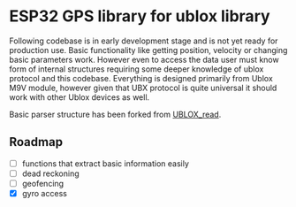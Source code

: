 # ESP32 GPS library for ublox library

Following codebase is in early development stage and is not yet ready for production use.
Basic functionality like getting position, velocity or changing basic parameters work.
However even to access the data user must know form of internal structures requiring some deeper knowledge of ublox protocol and this codebase.
Everything is designed primarily from Ublox M9V module, however given that UBX protocol is quite universal it should work with other Ublox devices as well.

Basic parser structure has been forked from [UBLOX_read](https://github.com/superjax/UBLOX_read).

## Roadmap
* [ ] functions that extract basic information easily
* [ ] dead reckoning
* [ ] geofencing
* [X] gyro access
